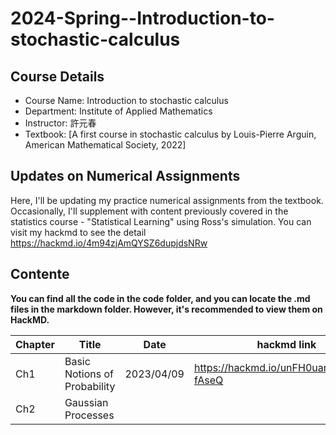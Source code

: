 # 2024-Spring--Introduction-to-stochastic-calculus
## Course Details
- Course Name: Introduction to stochastic calculus
- Department: Institute of Applied Mathematics
- Instructor: 許元春
- Textbook: [A first course in stochastic calculus by Louis-Pierre Arguin, American Mathematical Society, 2022]

## Updates on Numerical Assignments
Here, I'll be updating my practice numerical assignments from the textbook. Occasionally, I'll supplement with content previously covered in the statistics course - "Statistical Learning" using Ross's simulation.
You can visit my hackmd to see  the detail https://hackmd.io/4m94zjAmQYSZ6dupjdsNRw

## Contente
**You can find all the code in the code folder, and you can locate the .md files in the markdown folder. However, it's recommended to view them on HackMD.**

| Chapter      | Title       | Date       | hackmd link       |
|-----------|-----------|-----------|-----------|
| Ch1 | Basic Notions of Probability| 2023/04/09 | https://hackmd.io/unFH0uarTIiyYAHm-fAseQ |
| Ch2 | Gaussian Processes| | |
